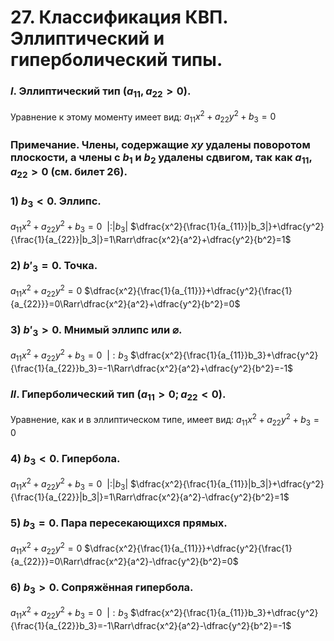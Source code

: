 # 27. Классификация КВП. Эллиптический и гиперболический типы.

### $I.$ Эллиптический тип $(a_{11},a_{22}>0)$.
Уравнение к этому моменту имеет вид:
$a_{11}x^2+a_{22}y^2+b_3=0$

### Примечание. Члены, содержащие $xy$ удалены поворотом плоскости, а члены с $b_1$ и $b_2$ удалены сдвигом, так как $a_{11},a_{22}>0$ (см. билет 26).

### $1)~b_3<0$. Эллипс.
$a_{11}x^2+a_{22}y^2+b_3=0~~|:|b_3|$
$\dfrac{x^2}{\frac{1}{a_{11}}|b_3|}+\dfrac{y^2}{\frac{1}{a_{22}}|b_3|}=1\Rarr\dfrac{x^2}{a^2}+\dfrac{y^2}{b^2}=1$

### $2)~b'_3=0$. Точка.
$a_{11}x^2+a_{22}y^2=0$
$\dfrac{x^2}{\frac{1}{a_{11}}}+\dfrac{y^2}{\frac{1}{a_{22}}}=0\Rarr\dfrac{x^2}{a^2}+\dfrac{y^2}{b^2}=0$

### $3)~b'_3>0$. Мнимый эллипс или $\varnothing$.
$a_{11}x^2+a_{22}y^2+b_3=0~~|:b_3$
$\dfrac{x^2}{\frac{1}{a_{11}}b_3}+\dfrac{y^2}{\frac{1}{a_{22}}b_3}=-1\Rarr\dfrac{x^2}{a^2}+\dfrac{y^2}{b^2}=-1$

### $II.$ Гиперболический тип $(a_{11}>0;a_{22}<0)$.
Уравнение, как и в эллиптическом типе, имеет вид:
$a_{11}x^2+a_{22}y^2+b_3=0$

### $4)~b_3<0$. Гипербола.
$a_{11}x^2+a_{22}y^2+b_3=0~~|:|b_3|$
$\dfrac{x^2}{\frac{1}{a_{11}}|b_3|}+\dfrac{y^2}{\frac{1}{a_{22}}|b_3|}=1\Rarr\dfrac{x^2}{a^2}-\dfrac{y^2}{b^2}=1$

### $5)~b_3=0$. Пара пересекающихся прямых.
$a_{11}x^2+a_{22}y^2=0$
$\dfrac{x^2}{\frac{1}{a_{11}}}+\dfrac{y^2}{\frac{1}{a_{22}}}=0\Rarr\dfrac{x^2}{a^2}-\dfrac{y^2}{b^2}=0$

### $6)~b_3>0$. Сопряжённая гипербола.
$a_{11}x^2+a_{22}y^2+b_3=0~~|:b_3$
$\dfrac{x^2}{\frac{1}{a_{11}}b_3}+\dfrac{y^2}{\frac{1}{a_{22}}b_3}=-1\Rarr\dfrac{x^2}{a^2}-\dfrac{y^2}{b^2}=-1$